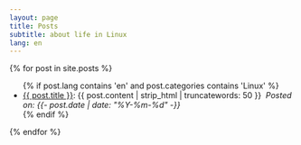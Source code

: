 ```yaml
---
layout: page
title: Posts
subtitle: about life in Linux
lang: en
---
```

{% for post in site.posts %}
  <ul>
      {% if post.lang contains 'en' and post.categories contains 'Linux' %}
        <li><a href='{{ post.url }}'>{{ post.title }}</a>: {{ post.content | strip_html | truncatewords: 50 }}&nbsp;
          <i>Posted on: <time datetime="{{- post.date | date_to_xmlschema -}}">{{- post.date | date: "%Y-%m-%d" -}}</time></i>
        </li>
      {% endif %}
  </ul>
{% endfor %}